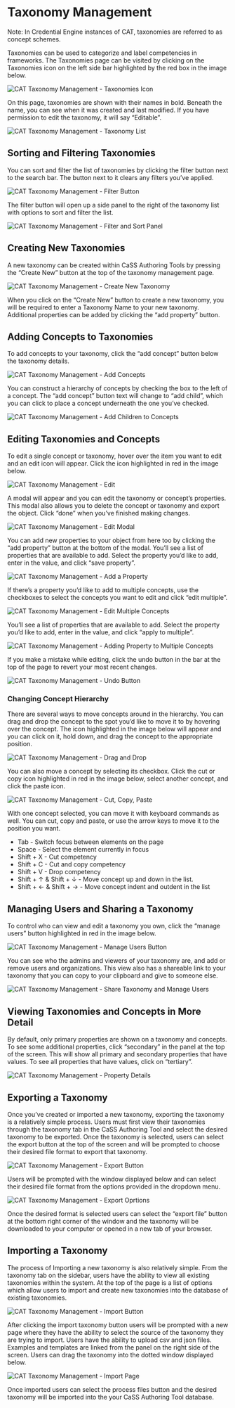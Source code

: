 # Taxonomy Management 

Note: In Credential Engine instances of CAT, taxonomies are referred to
as concept schemes.

Taxonomies can be used to categorize and label competencies in
frameworks. The Taxonomies page can be visited by clicking on the
Taxonomies icon on the left side bar highlighted by the red box in the
image below.

![CAT Taxonomy Management - Taxonomies Icon](/docs/taxonomies-icon.png)

On this page, taxonomies are shown with their names in bold. Beneath the
name, you can see when it was created and last modified. If you have
permission to edit the taxonomy, it will say “Editable”.

![CAT Taxonomy Management - Taxonomy List](/docs/taxonomies-list.png)

## Sorting and Filtering Taxonomies  
 
You can sort and filter the list of taxonomies by clicking the filter
button next to the search bar. The button next to it clears any filters
you’ve applied.

![CAT Taxonomy Management - Filter Button](/docs/taxonomies-filter-button.png)

The filter button will open up a side panel to the right of the taxonomy
list with options to sort and filter the list.

![CAT Taxonomy Management - Filter and Sort Panel](/docs/taxonomies-filter-and-sort.png)

## Creating New Taxonomies 
 
A new taxonomy can be created within CaSS Authoring Tools by pressing
the “Create New” button at the top of the taxonomy management page.

![CAT Taxonomy Management - Create New Taxonomy](/docs/taxonomies-create-new.png)

When you click on the “Create New” button to create a new taxonomy, you
will be required to enter a Taxonomy Name to your new taxonomy.
Additional properties can be added by clicking the “add property”
button.

## Adding Concepts to Taxonomies  
To add concepts to your taxonomy, click the “add concept” button below
the taxonomy details.

![CAT Taxonomy Management - Add Concepts](/docs/taxonomies-add-concepts.png)

You can construct a hierarchy of concepts by checking the box to the
left of a concept. The “add concept” button text will change to “add
child”, which you can click to place a concept underneath the one you’ve
checked.

![CAT Taxonomy Management - Add Children to Concepts](/docs/taxonomies-add-child.png)

## Editing Taxonomies and Concepts  

To edit a single concept or taxonomy, hover over the item you want to
edit and an edit icon will appear. Click the icon highlighted in red in
the image below.

![CAT Taxonomy Management - Edit](/docs/taxonomies-edit.png)

A modal will appear and you can edit the taxonomy or concept’s
properties. This modal also allows you to delete the concept or taxonomy
and export the object. Click “done” when you’ve finished making changes.

![CAT Taxonomy Management - Edit Modal](/docs/taxonomies-edit-modal.png)

You can add new properties to your object from here too by clicking the
“add property” button at the bottom of the modal. You’ll see a list of
properties that are available to add. Select the property you’d like to
add, enter in the value, and click “save property”.

![CAT Taxonomy Management - Add a Property](/docs/taxonomies-add-property.png)

If there’s a property you’d like to add to multiple concepts, use the
checkboxes to select the concepts you want to edit and click “edit
multiple”.

![CAT Taxonomy Management - Edit Multiple Concepts](/docs/taxonomies-edit-multiple.png)

You’ll see a list of properties that are available to add. Select the
property you’d like to add, enter in the value, and click “apply to
multiple”.

![CAT Taxonomy Management - Adding Property to Multiple Concepts](/docs/taxonomies-adding-property-to-multiple.png)

If you make a mistake while editing, click the undo button in the bar at
the top of the page to revert your most recent changes.

![CAT Taxonomy Management - Undo Button](/docs/taxonomies-undo-button.png)

### Changing Concept Hierarchy 

There are several ways to move concepts around in the hierarchy. You can
drag and drop the concept to the spot you’d like to move it to by
hovering over the concept. The icon highlighted in the image below will
appear and you can click on it, hold down, and drag the concept to the
appropriate position.

![CAT Taxonomy Management - Drag and Drop](/docs/taxonomies-drag-and-drop.png)

You can also move a concept by selecting its checkbox. Click the cut or
copy icon highlighted in red in the image below, select another concept,
and click the paste icon.

![CAT Taxonomy Management - Cut, Copy, Paste](/docs/taxonomies-cut-copy-paste.png)

With one concept selected, you can move it with keyboard commands as
well. You can cut, copy and paste, or use the arrow keys to move it to
the position you want.

- Tab - Switch focus between elements on the page
- Space - Select the element currently in focus
- Shift + X - Cut competency
- Shift + C - Cut and copy competency
- Shift + V - Drop competency
- Shift + ↑ & Shift + ↓ - Move concept up and down in the list.
- Shift + ← & Shift + → - Move concept indent and outdent in the list

## Managing Users and Sharing a Taxonomy  
 
To control who can view and edit a taxonomy you own, click the “manage
users” button highlighted in red in the image below.

![CAT Taxonomy Management - Manage Users Button](/docs/taxonomies-users-button.png)

You can see who the admins and viewers of your taxonomy are, and add or
remove users and organizations. This view also has a shareable link to
your taxonomy that you can copy to your clipboard and give to someone
else.

![CAT Taxonomy Management - Share Taxonomy and Manage Users](/docs/taxonomies-manage-users.png)

## Viewing Taxonomies and Concepts in More Detail 
 
By default, only primary properties are shown on a taxonomy and
concepts. To see some additional properties, click “secondary” in the
panel at the top of the screen. This will show all primary and secondary
properties that have values. To see all properties that have values,
click on “tertiary”.

![CAT Taxonomy Management - Property Details](/docs/taxonomies-property-details.png)

## Exporting a Taxonomy 

Once you’ve created or imported a new taxonomy, exporting the taxonomy
is a relatively simple process. Users must first view their taxonomies
through the taxonomy tab in the CaSS Authoring Tool and select the
desired taxonomy to be exported. Once the taxonomy is selected, users
can select the export button at the top of the screen and will be
prompted to choose their desired file format to export that taxonomy.

![CAT Taxonomy Management - Export Button](/docs/exporting-frameworks.png)

Users will be prompted with the window displayed below and can select
their desired file format from the options provided in the dropdown
menu.

![CAT Taxonomy Management - Export Oprtions](/docs/select-option-export.png)  
 
Once the desired format is selected users can select the “export file”
button at the bottom right corner of the window and the taxonomy will be
downloaded to your computer or opened in a new tab of your browser.

## Importing a Taxonomy

The process of Importing a new taxonomy is also relatively simple. From
the taxonomy tab on the sidebar, users have the ability to view all
existing taxonomies within the system. At the top of the page is a list
of options which allow users to import and create new taxonomies into
the database of existing taxonomies.

![CAT Taxonomy Management - Import Button ](/docs/taxonomy-import-button.png)

After clicking the import taxonomy button users will be prompted with a
new page where they have the ability to select the source of the
taxonomy they are trying to import. Users have the ability to upload csv
and json files. Examples and templates are linked from the panel on the
right side of the screen. Users can drag the taxonomy into the dotted
window displayed below.

![CAT Taxonomy Management - Import Page](/docs/taxonomy-import-page.png)

Once imported users can select the process files button and the desired
taxonomy will be imported into the your CaSS Authoring Tool database.